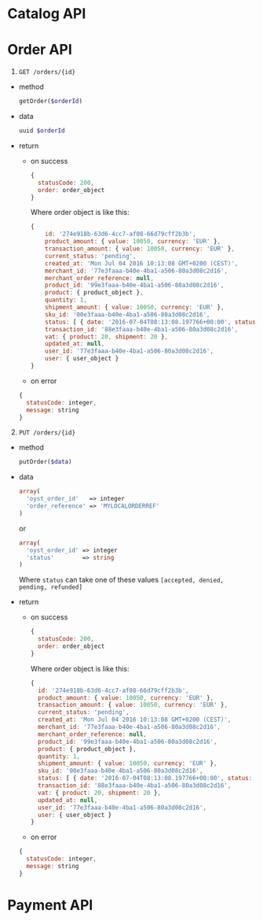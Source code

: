 Catalog API
====




Order API
====

1) `GET /orders/{id}`

- method

  ```php
  getOrder($orderId)
  ```

- data

  ```php
  uuid $orderId
  ```

- return

  - on success

    ```javascript
    {
      statusCode: 200,
      order: order_object
    }
    ```

    Where order object is like this:

    ```javascript
    {
        id: '274e918b-63d6-4cc7-af08-66d79cff2b3b',
        product_amount: { value: 10050, currency: 'EUR' },
        transaction_amount: { value: 10050, currency: 'EUR' },
        current_status: 'pending',
        created_at: 'Mon Jul 04 2016 10:13:08 GMT+0200 (CEST)',
        merchant_id: '77e3faaa-b40e-4ba1-a506-80a3d08c2d16',
        merchant_order_reference: null,
        product_id: '99e3faaa-b40e-4ba1-a506-80a3d08c2d16',
        product: { product_object },
        quantity: 1,
        shipment_amount: { value: 10050, currency: 'EUR' },
        sku_id: '00e3faaa-b40e-4ba1-a506-80a3d08c2d16',
        status: [ { date: '2016-07-04T08:13:08.197766+00:00', status: 'pending' } ],
        transaction_id: '88e3faaa-b40e-4ba1-a506-80a3d08c2d16',
        vat: { product: 20, shipment: 20 },
        updated_at: null,
        user_id: '77e3faaa-b40e-4ba1-a506-80a3d08c2d16',
        user: { user_object }
    }
    ```

   - on error

    ```javascript
    {
      statusCode: integer,
      message: string
    }
    ```


2) `PUT /orders/{id}`

- method

  ```php
  putOrder($data)
  ```

- data

  ```php
  array(
    'oyst_order_id'   => integer
    'order_reference' => 'MYLOCALORDERREF'
  )
  ```

  or

  ```php
  array(
    'oyst_order_id' => integer
    'status'        => string
  )
  ```

  Where `status` can take one of these values `[accepted, denied, pending, refunded]`

- return

  - on success

    ```javascript
    {
      statusCode: 200,
      order: order_object
    }
    ```

    Where order object is like this:

    ```javascript
    {
      id: '274e918b-63d6-4cc7-af08-66d79cff2b3b',
      product_amount: { value: 10050, currency: 'EUR' },
      transaction_amount: { value: 10050, currency: 'EUR' },
      current_status: 'pending',
      created_at: 'Mon Jul 04 2016 10:13:08 GMT+0200 (CEST)',
      merchant_id: '77e3faaa-b40e-4ba1-a506-80a3d08c2d16',
      merchant_order_reference: null,
      product_id: '99e3faaa-b40e-4ba1-a506-80a3d08c2d16',
      product: { product_object },
      quantity: 1,
      shipment_amount: { value: 10050, currency: 'EUR' },
      sku_id: '00e3faaa-b40e-4ba1-a506-80a3d08c2d16',
      status: [ { date: '2016-07-04T08:13:08.197766+00:00', status: 'pending' } ],
      transaction_id: '88e3faaa-b40e-4ba1-a506-80a3d08c2d16',
      vat: { product: 20, shipment: 20 },
      updated_at: null,
      user_id: '77e3faaa-b40e-4ba1-a506-80a3d08c2d16',
      user: { user_object }
    }
    ```

   - on error

    ```javascript
    {
      statusCode: integer,
      message: string
    }
    ```

Payment API
====
